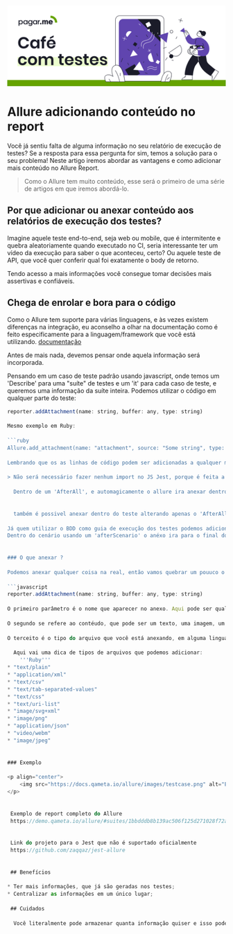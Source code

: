 <p align="center">
  <a href="https://github.com/pagarme/cafe-com-testes">
    <img src="../.github/cafecomtestes.png" alt="Café com Testes">
  </a>
</p>

# Allure adicionando conteúdo no report 

Você já sentiu falta de alguma informação no seu relatório de execução de testes? Se a resposta para essa pergunta for sim, temos a solução para o seu problema! Neste artigo iremos abordar as vantagens e como adicionar mais conteúdo no Allure Report.

> Como o Allure tem muito conteúdo, esse será o primeiro de uma série de artigos em que iremos abordá-lo.  


## Por que adicionar ou anexar conteúdo aos relatórios de execução dos testes?

Imagine aquele teste end-to-end, seja web ou mobile, que é intermitente e quebra aleatoriamente quando executado no CI, seria interessante ter um vídeo da execução para saber o que aconteceu, certo? Ou aquele teste de API, que você quer conferir qual foi exatamente o body de retorno. 

Tendo acesso a mais informações você consegue tomar decisões mais assertivas e confiáveis. 


## Chega de enrolar e bora para o código 

Como o Allure tem suporte para várias linguagens, e às vezes existem diferenças na integração, eu aconselho a olhar na documentação como é feito especificamente para a linguagem/framework que você está utilizando. [documentação](http://allure.qatools.ru/)

Antes de mais nada, devemos pensar onde aquela informação será incorporada.

Pensando em um caso de teste padrão usando javascript, onde temos um 'Describe' para uma "suíte" de testes e um 'it' para cada caso de teste, e queremos uma informação da suíte inteira. Podemos utilizar o código em qualquer parte do teste:

```javascript
reporter.addAttachment(name: string, buffer: any, type: string)
  
Mesmo exemplo em Ruby:

```ruby
Allure.add_attachment(name: "attachment", source: "Some string", type: Allure::ContentType::TXT, test_case: false)

Lembrando que os as linhas de código podem ser adicionadas a qualquer momento do teste. Apenas se certifique se de ter a informação que deseja anexar.

> Não será necessário fazer nenhum import no JS Jest, porque é feita a injeção em tempo de execução.

  Dentro de um 'AfterAll', e automagicamente o allure ira anexar dentro da suite 
   

  também é possivel anexar dentro do teste alterando apenas o 'AfterAll' para um 'AfterEach' e os anexos irão para dentro do teste. 

Já quem utilizar o BDD como guia de execução dos testes podemos adicionar o contéudo dentro da Feature, utilizando o afterFeature que alguns frameworks dão suporte. 
Dentro do cenário usando um 'afterScenario' o anéxo ira para o final dos passos.


### O que anexar ? 

Podemos anexar qualquer coisa na real, então vamos quebrar um pouuco o código. 

```javascript
reporter.addAttachment(name: string, buffer: any, type: string)

O primeiro parâmetro é o nome que aparecer no anexo. Aqui pode ser qualquer string.

O segundo se refere ao contéudo, que pode ser um texto, uma imagem, um vídeo, um CSV entre outros. 

O terceito é o tipo do arquivo que você está anexando, em alguma linguagens existe um enum que facilita esse ponto.

  Aqui vai uma dica de tipos de arquivos que podemos adicionar:
    '''Ruby'''
* "text/plain"
* "application/xml"
* "text/csv"
* "text/tab-separated-values"
* "text/css"
* "text/uri-list"
* "image/svg+xml"
* "image/png"
* "application/json"
* "video/webm"
* "image/jpeg"


### Exemplo

<p align="center">
    <img src="https://docs.qameta.io/allure/images/testcase.png" alt="Exemplo">
</p>


 Exemplo de report completo do Allure
 https://demo.qameta.io/allure/#suites/1bbdddb8b139ac506f125d271028f72a/ca0bdae7438b29d/


 Link do projeto para o Jest que não é suportado oficialmente
 https://github.com/zaqqaz/jest-allure


 ## Benefícios 
  
* Ter mais informações, que já são geradas nos testes; 
* Centralizar as informações em um único lugar;

 ## Cuidados

  Você literalmente pode armazenar quanta informação quiser e isso pode fazer com que você tenha problemas com espaço, dependendo de onde o seu relatório é geraodo. 

